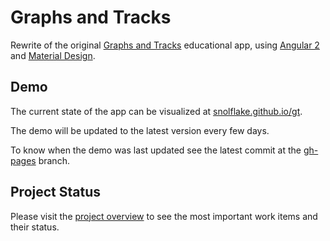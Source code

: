 # Graphs and Tracks

Rewrite of the original [Graphs and Tracks](https://github.com/davidtro/gt) educational app, using [Angular 2](https://angular.io/) and [Material Design](https://material.angular.io/).

## Demo
The current state of the app can be visualized at [snolflake.github.io/gt](https://snolflake.github.io/gt).

The demo will be updated to the latest version every few days.

To know when the demo was last updated see the latest commit at the [gh-pages](https://github.com/snolflake/gt/commits/gh-pages) branch.

## Project Status
Please visit the [project overview](https://github.com/snolflake/gt/projects/1) to see the most important work items and their status.
